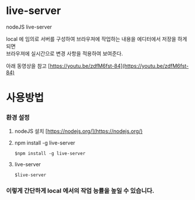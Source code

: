 # live-server
nodeJS live-server

local 에 임의로 서버를 구성하여 브라우져에 작업하는 내용을 에디터에서 저장을 하게 되면<br>
브라우져에 실시간으로 변경 사항을 적용하여 보여준다.

아래 동영상을 참고
[https://youtu.be/zdfM6fst-84](https://youtu.be/zdfM6fst-84)


# 사용방법
### 환경 설정
01. nodeJS 설치
    [https://nodejs.org/](https://nodejs.org/)
    
02. npm install -g live-server
    ```
    $npm install -g live-server
    ```
   
03. live-server
    ```
    $live-server
    ```
    
### 이렇게 간단하게 local 에서의 작업 능률을 높일 수 있습니다.